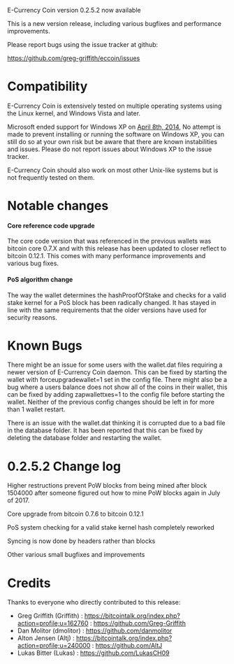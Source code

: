E-Currency Coin version 0.2.5.2 now available

This is a new version release, including various bugfixes and
performance improvements.

Please report bugs using the issue tracker at github:

  <https://github.com/greg-griffith/eccoin/issues>

Compatibility
==============

E-Currency Coin is extensively tested on multiple operating systems using
the Linux kernel, and Windows Vista and later.

Microsoft ended support for Windows XP on [April 8th, 2014](https://www.microsoft.com/en-us/WindowsForBusiness/end-of-xp-support),
No attempt is made to prevent installing or running the software on Windows XP, you
can still do so at your own risk but be aware that there are known instabilities and issues.
Please do not report issues about Windows XP to the issue tracker.

E-Currency Coin should also work on most other Unix-like systems but is not
frequently tested on them.

Notable changes
===============

#### Core reference code upgrade

The core code version that was referenced in the previous wallets was bitcoin core 0.7.X 
and with this release has been updated to closer reflect to bitcoin 0.12.1. This 
comes with many performance improvements and various bug fixes. 


#### PoS algorithm change


The way the wallet determines the hashProofOfStake and checks for a valid stake 
kernel for a PoS block has been radically changed. It has stayed in line with 
the same requirements that the older versions have used for security reasons. 

Known Bugs
==========

There might be an issue for some users with the wallet.dat files requiring a
newer version of E-Currency Coin daemon. This can be fixed by starting the
wallet with forceupgradewallet=1 set in the config file. There might also
be a bug where a users balance does not show all of the coins in their wallet,
this can be fixed by adding zapwallettxes=1 to the config file before starting
the wallet. Neither of the previous config changes should be left in for more than
1 wallet restart.

There is an issue with the wallet.dat thinking it is corrupted due to a bad file in the
database folder. It has been reported that this can be fixed by deleting the database folder
and restarting the wallet. 

0.2.5.2 Change log
=================

Higher restructions prevent PoW blocks from being mined after block 1504000 after someone figured out
how to mine PoW blocks again in July of 2017. 

Core upgrade from bitcoin 0.7.6 to bitcoin 0.12.1

PoS system checking for a valid stake kernel hash completely reworked

Syncing is now done by headers rather than blocks

Other various small bugfixes and improvements

Credits
=======

Thanks to everyone who directly contributed to this release:

- Greg Griffith (Griffith) : https://bitcointalk.org/index.php?action=profile;u=162760 : https://github.com/Greg-Griffith
- Dan Molitor (dmolitor) : https://github.com/danmolitor
- Alton Jensen (Altj) : https://bitcointalk.org/index.php?action=profile;u=240000 : https://github.com/AltJ
- Lukas Bitter (Lukas) : https://github.com/LukasCH09

